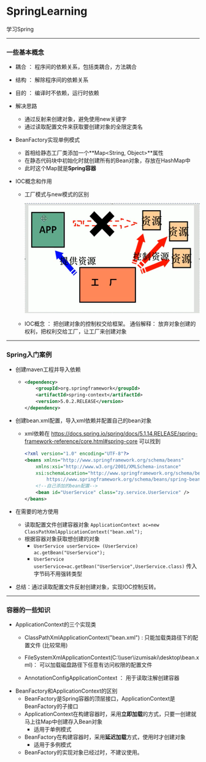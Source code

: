 # SpringLearning
学习Spring

**********************

### 一些基本概念

* 耦合 ： 程序间的依赖关系，包括类耦合，方法耦合

* 结构 ： 解除程序间的依赖关系

* 目的 ： 编译时不依赖，运行时依赖

* 解决思路 
  * 通过反射来创建对象，避免使用new关键字
  * 通过读取配置文件来获取要创建对象的全限定类名
  
* BeanFactory实现单例模式
  * 首相给静态工厂类添加一个**Map<String, Object>**属性
  * 在静态代码块中初始化时就创建所有的Bean对象，存放在HashMap中
  * 此时这个Map就是**Spring容器**
  
* IOC概念和作用

  * 工厂模式与new模式的区别

     ![Image text](img/工厂模式IOC.png)
  
  *  IOC概念 ： 把创建对象的控制权交给框架。 通俗解释： 放弃对象创建的权利，把权利交给工厂，让工厂来创建对象

*****************************

### Spring入门案例

* 创建maven工程并导入依赖

  * ```xml
    <dependency>
        <groupId>org.springframework</groupId>
        <artifactId>spring-context</artifactId>
        <version>5.0.2.RELEASE</version>
    </dependency>
    ```
  
* 创建bean.xml配置，导入xml依赖并配置自己的bean对象

  * xml依赖在 https://docs.spring.io/spring/docs/5.1.14.RELEASE/spring-framework-reference/core.html#spring-core 可以找到

    ```xml
    <?xml version="1.0" encoding="UTF-8"?>
    <beans xmlns="http://www.springframework.org/schema/beans"
        xmlns:xsi="http://www.w3.org/2001/XMLSchema-instance"
        xsi:schemaLocation="http://www.springframework.org/schema/beans
            https://www.springframework.org/schema/beans/spring-beans.xsd">
        <!--自己添加的bean配置-->
        <bean id="UserService" class="zy.service.UserService" />
    </beans>
    ```
  
* 在需要的地方使用

  * 读取配置文件创建容器对象 `ApplicationContext ac=new ClassPathXmlApplicationContext("bean.xml");`
  * 根据容器对象获取想创建的对象 
    * `UserService userService= (UserService) ac.getBean("UserService");`
    * `UserService userService=ac.getBean("UserService",UserService.class)` 传入字节码不用强转类型
* 总结：通过读取配置文件反射创建对象，实现IOC控制反转。

***********************

### 容器的一些知识
* ApplicationContext的三个实现类
  * ClassPathXmlApplicationContext("bean.xml") : 只能加载类路径下的配置文件 (比较常用)
  
  * FileSystemXmlApplicationContext(C:\\\user\\izumisaki\\desktop\\bean.xml)： 可以加载磁盘路径下任意有访问权限的配置文件
  
  * AnnotationConfigApplicationContext ： 用于读取注解创建容器
* BeanFactory和ApplicationContext的区别
  * BeanFactory是Spring容器的顶层接口，ApplicationContext是BeanFactory的子接口
  * ApplicationContext在构建容器时，采用**立即加载**的方式，只要一创建就马上往Map中创建存入Bean对象
    * 适用于单例模式
  * BeanFactory在构建容器时，采用**延迟加载**方式，使用时才创建对象
    * 适用于多例模式
  * BeanFactory的实现对象已经过时，不建议使用。